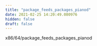 ```yaml
---
title: "package_feeds_packages_pianod"
date: 2021-02-25 14:20:49.080976
hidden: false
draft: false
---
```


x86/64/package_feeds_packages_pianod

